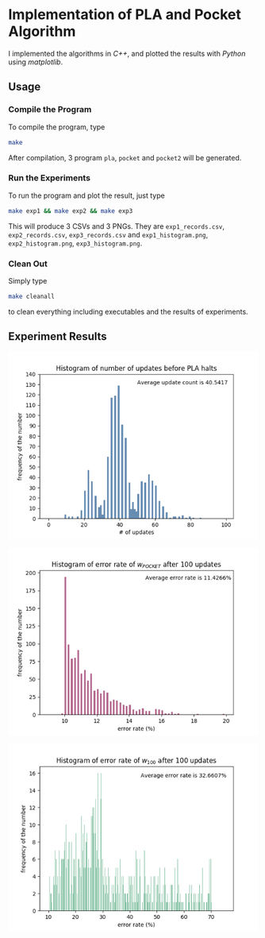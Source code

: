 # Implementation of PLA and Pocket Algorithm

I implemented the algorithms in *C++*, and plotted the results with *Python* using *matplotlib*.

## Usage

### Compile the Program

To compile the program, type

~~~bash
make
~~~

After compilation, 3 program `pla`, `pocket` and `pocket2` will be generated.

### Run the Experiments

To run the program and plot the result, just type

~~~bash
make exp1 && make exp2 && make exp3
~~~

This will produce 3 CSVs and 3 PNGs.
They are `exp1_records.csv`, `exp2_records.csv`, `exp3_records.csv` and `exp1_histogram.png`, `exp2_histogram.png`, `exp3_histogram.png`.

### Clean Out

Simply type

~~~bash
make cleanall
~~~

to clean everything including executables and the results of experiments.

## Experiment Results

![](images/exp1_histogram.png)

![](images/exp2_histogram.png)

![](images/exp3_histogram.png)
